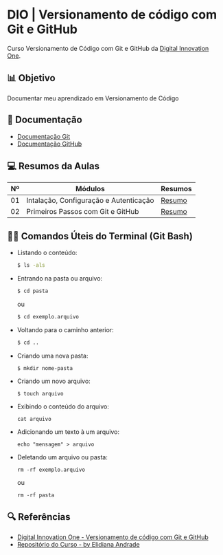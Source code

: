 
# DIO | Versionamento de código com Git e GitHub

Curso Versionamento de Código com Git e GitHub da [Digital Innovation One](https://www.dio.me/).

##

##  📊 Objetivo
Documentar meu aprendizado em Versionamento de Código

##

## 📃 Documentação
- [Documentação Git](https://git-scm.com/doc)
- [Documentação GitHub](https://dos.github.com/)

##

## 💻 Resumos da Aulas

| Nº | Módulos | Resumos |
|-|-|-|
| 01| Intalação, Configuração e Autenticação | [Resumo](https://github.com/JhonKb/dio-curso-git-github/blob/main/resumos/01-instala%C3%A7%C3%A3o-configura%C3%A7%C3%A3o-e-autentica%C3%A7%C3%A3o.md) |
| 02 | Primeiros Passos com Git e GitHub | [Resumo](https://github.com/JhonKb/dio-curso-git-github/blob/main/resumos/02-primeiros-passos-com-git-e-github.md) |

##

## 👨‍💻 Comandos Úteis do Terminal (Git Bash)

- Listando o conteúdo:
 
  ```bash
  $ ls -als
  ```

- Entrando na pasta ou arquivo:
  
  ```bash
  $ cd pasta
  ```
  ou
  ```bash
  $ cd exemplo.arquivo
  ```

- Voltando para o caminho anterior:
  
  ```bash
  $ cd .. 
  ```

- Criando uma nova pasta:
  
  ```
  $ mkdir nome-pasta
  ```

- Criando um novo arquivo:
  
  ```
  $ touch arquivo
  ```

- Exibindo o conteúdo do arquivo:
  
  ```
  cat arquivo
  ```

- Adicionando um texto à um arquivo:
  
  ```
  echo "mensagem" > arquivo
  ```

- Deletando um arquivo ou pasta:
  
  ```
  rm -rf exemplo.arquivo
  ```
  ou
  ```
  rm -rf pasta
  ```

##

## 🔍 Referências
- [Digital Innovation One - Versionamento de código com Git e GitHub](https://web.dio.me/course/versionamento-de-codigo-com-git-e-github/learning/f3cbaa66-efbd-4c25-842e-2069c188c066)
- [Repositório do Curso - by Elidiana Andrade](https://github.com/elidianaandrade/dio-curso-git-github)
  
##
